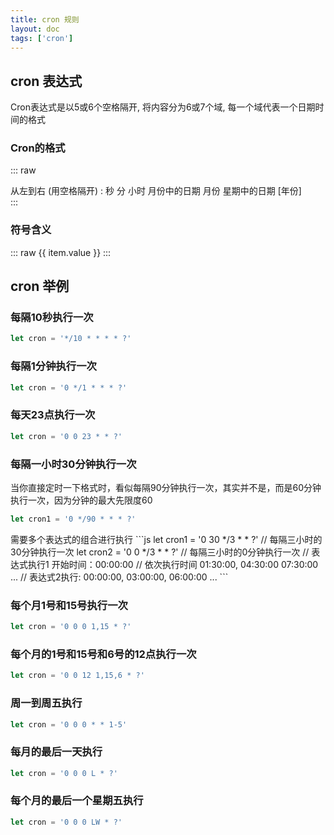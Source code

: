 ```yaml
---
title: cron 规则
layout: doc
tags: ['cron']
---
```

<script setup>
const table1 = [{
  name: '秒',
  value: '0~59的整数',
  symbol: ', - * /',
}, {
  name: '分',
  value: '0~59的整数',
  symbol: ', - * /',
}, {
  name: '小时',
  value: '0~23的整数',
  symbol: ', - * /',
}, {
  name: '日期',
  value: '1~31的整数(根据当月判断)',
  symbol: ', - * ? / L W C',
}, {
  name: '月份',
  value: '1~12的整数 或者 JAN-DEC(1为JAN)',
  symbol: ', - * /',
}, {
  name: '星期',
  value: '1~7的整数 或者 SUN-SAT(1=SUN)',
  symbol: ', - * ? / L C #',
}, {
  name: '年(可选)',
  value: '1970~2099的整数',
  symbol: ', - * /',
}]
const desc_symbol = [{
  label: '*',
  value: '表示匹配该域的任意值',
}, {
  label: '?',
  value: '表示未说明的值，即不关心它为何值',
}, {
  label: '-',
  value: '表示一个指定的范围',
}, {
  label: '/',
  value: '表示起始时间开始触发，然后每隔固定时间触发一次（符号前表示开始时间，符号后表示每次递增的值）',
}, {
  label: ',',
  value: '表示列出枚举值（指定数个值）',
}, {
  label: 'L',
  value: '表示最后, 只能出现在DayofWeek和DayofMonth域',
}, {
  label: 'W',
  value: '表示有效工作日(周一到周五),只能出现在DayofMonth域, 系统将在离指定日期的最近的有效工作日触发事件',
}, {
  label: 'LW',
  value: '表示在某个月最后一个工作日，即最后一个星期五',
}, {
  label: '#',
  value: '用于确定每个月第几个星期几, 只能出现在DayofWeek域',
}, {
  label: 'C',
  value: '指和calendar联系后计算过的值',
}]
</script>

## cron 表达式
Cron表达式是以5或6个空格隔开, 将内容分为6或7个域, 每一个域代表一个日期时间的格式

### Cron的格式

::: raw
<el-space fill w-full my-1>
  <div>从左到右 (用空格隔开) : 秒 分 小时 月份中的日期 月份 星期中的日期 [年份]</div>
  <el-alert show-icon title="年份为可选" type="info" :closable="false" />
</el-space>

<el-table :data="table1" stripe border w-full>
  <el-table-column prop="name" label="名称" />
  <el-table-column prop="value" label="允许的数值" />
  <el-table-column prop="symbol" label="允许的符号" />
</el-table>
:::

### 符号含义

::: raw
<el-descriptions border :column="1">
  <el-descriptions-item v-for="item, index in desc_symbol" :key="index" :label="item.label">
    {{ item.value }}
  </el-descriptions-item>
</el-descriptions>
:::

## cron 举例

### 每隔10秒执行一次

```js
let cron = '*/10 * * * * ?'
```
### 每隔1分钟执行一次
```js
let cron = '0 */1 * * * ?'
```
### 每天23点执行一次
```js
let cron = '0 0 23 * * ?'
```

### 每隔一小时30分钟执行一次

<el-alert show-icon title="请注意" type="warning" :closable="false" />

当你直接定时一下格式时，看似每隔90分钟执行一次，其实并不是，而是60分钟执行一次，因为分钟的最大先限度60
```js
let cron1 = '0 */90 * * * ?'
```
<el-alert show-icon title="正确的方式如下" type="success" :closable="false" />
需要多个表达式的组合进行执行
```js
let cron1 = '0 30 */3 * * ?'  // 每隔三小时的30分钟执行一次
let cron2 = '0 0 */3 * * ?' // 每隔三小时的0分钟执行一次
// 表达式执行1 开始时间：00:00:00 
// 依次执行时间 01:30:00, 04:30:00 07:30:00 ...
// 表达式2执行: 00:00:00, 03:00:00, 06:00:00 ...
```

### 每个月1号和15号执行一次
```js
let cron = '0 0 0 1,15 * ?'
```
### 每个月的1号和15号和6号的12点执行一次
```js
let cron = '0 0 12 1,15,6 * ?'
```
### 周一到周五执行
```js
let cron = '0 0 0 * * 1-5'
```
### 每月的最后一天执行
```js
let cron = '0 0 0 L * ?'
```
### 每个月的最后一个星期五执行
```js
let cron = '0 0 0 LW * ?'
```
